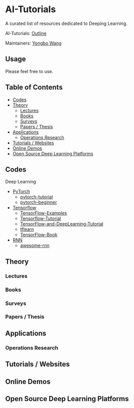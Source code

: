 # AI-Tutorials

A curated list of resources dedicated to Deeping Learning.

AI-Tutorials: [Outline](https://github.com/yongbowin/AI-Tutorials)

Maintainers: [Yongbo Wang](https://github.com/yongbowin)


## Usage
Please feel free to use.

## Table of Contents

 - [Codes](#codes)
 - [Theory](#theory)
   - [Lectures](#lectures)
   - [Books](#books)
   - [Surveys](#surveys)
   - [Papers / Thesis](#papers--thesis)
 - [Applications](#applications)
   - [Operations Research](#operations-research)
 - [Tutorials / Websites](#tutorials--websites)
 - [Online Demos](#online-demos)
 - [Open Source Deep Learning Platforms](#open-source-deep-learning-platforms)

## Codes
Deep Learning
 - [PyTorch](https://github.com/pytorch/pytorch)
   - [pytorch-tutorial](https://github.com/yunjey/pytorch-tutorial)
   - [pytorch-beginner](https://github.com/SherlockLiao/pytorch-beginner)
 - [Tensorflow](https://github.com/tensorflow/tensorflow)
   - [TensorFlow-Examples](https://github.com/aymericdamien/TensorFlow-Examples)
   - [Tensorflow-Tutorial](https://github.com/MorvanZhou/Tensorflow-Tutorial)
   - [TensorFlow-and-DeepLearning-Tutorial](https://github.com/CreatCodeBuild/TensorFlow-and-DeepLearning-Tutorial)
   - [tflearn](https://github.com/aymericdamien/tflearn)
   - [TensorFlow-Book](https://github.com/BinRoot/TensorFlow-Book)
 - [RNN](https://github.com/pytorch/pytorch)
   - [awesome-rnn](https://github.com/aymericdamien/awesome-rnn)

## Theory

### Lectures

### Books

### Surveys

### Papers / Thesis

## Applications

### Operations Research

## Tutorials / Websites

## Online Demos

## Open Source Deep Learning Platforms


